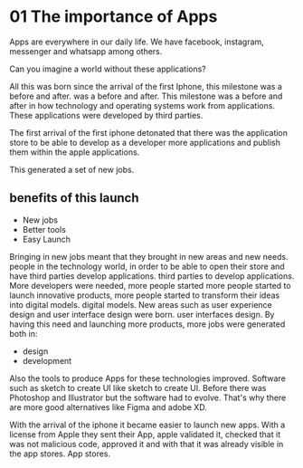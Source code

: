# 01 The importance of Apps

Apps are everywhere in our daily life. We have
facebook, instagram, messenger and whatsapp among others.

Can you imagine a world without these applications?

All this was born since the arrival of the first Iphone, this milestone was a before and after.
was a before and after. This milestone was a before and after in how technology and operating systems work from applications. These applications were developed by third parties.

The first arrival of the first iphone detonated that there was the application store
to be able to develop as a developer more applications and publish them within the apple applications.

This generated a set of new jobs.

## benefits of this launch

- New jobs
- Better tools
- Easy Launch

Bringing in new jobs meant that they brought in new areas and new needs. people in the technology world, in order to be able to open their store and have third parties develop applications. third parties to develop applications. More developers were needed, more people started more people started to launch innovative products, more people started to transform their ideas into digital models. digital models. New areas such as user experience design and user interface design were born. user interfaces design. By having this need and launching more products, more jobs were generated both in:

- design
- development

Also the tools to produce Apps for these technologies improved. Software such as sketch to create UI like sketch to create UI. Before there was Photoshop and Illustrator but the software had to evolve.
That's why there are more good alternatives like Figma and adobe XD.

With the arrival of the iphone it became easier to launch new apps. With a license from Apple they sent their App, apple validated it, checked that it was not malicious code, approved it and with that it was already visible in the app stores. App stores.
